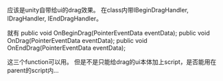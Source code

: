 应该是unity自带给ui的drag效果。
在class内带IBeginDragHandler, IDragHandler, IEndDragHandler。

就有
public void OnBeginDrag(PointerEventData eventData);
public void OnDrag(PointerEventData eventData);
public void OnEndDrag(PointerEventData eventData);

这三个function可以用。
但是不是只能给drag的ui本体加上script，是否能用在parent的script内…

